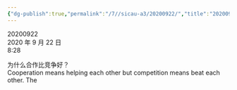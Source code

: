 ```yaml
---
{"dg-publish":true,"permalink":"/7//sicau-a3/20200922/","title":"20200922"}
---
```



20200922  
2020 年 9 月 22 日  
8:28

为什么合作比竞争好？  
Cooperation means helping each other but competition means beat each other. The
